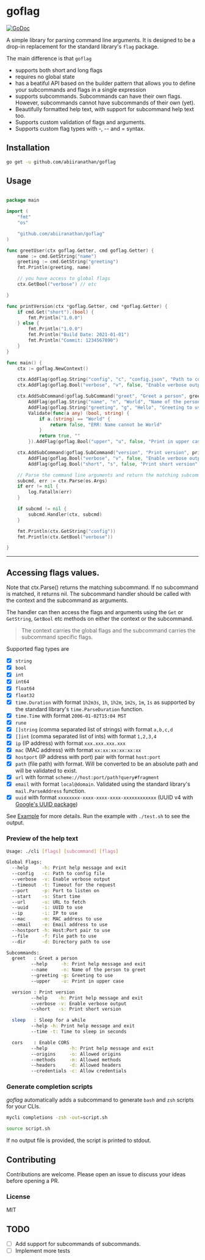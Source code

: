 # goflag

[![GoDoc](https://godoc.org/github.com/abiiranathan/goflag?status.svg)](https://godoc.org/github.com/abiiranathan/goflag)

A simple library for parsing command line arguments. It is designed to be a drop-in replacement for the standard library's `flag` package.

The main difference is that `goflag`

- supports both short and long flags
- requires no global state
- has a beatiful API based on the builder pattern that allows you to define your subcommands and flags in a single expression
- supports subcommands. Subcommands can have their own flags. However, subcommands cannot have subcommands of their own (yet).
- Beautifully formatted help text, with support for subcommand help text too.
- Supports custom validation of flags and arguments.
- Supports custom flag types with -, -- and = syntax.

## Installation

```bash
go get -u github.com/abiiranathan/goflag
```

## Usage

```go

package main

import (
	"fmt"
	"os"

	"github.com/abiiranathan/goflag"
)

func greetUser(ctx goflag.Getter, cmd goflag.Getter) {
	name := cmd.GetString("name")
	greeting := cmd.GetString("greeting")
	fmt.Println(greeting, name)

	// you have access to global flags
	ctx.GetBool("verbose") // etc

}

func printVersion(ctx *goflag.Getter, cmd *goflag.Getter) {
	if cmd.Get("short").(bool) {
		fmt.Println("1.0.0")
	} else {
		fmt.Println("1.0.0")
		fmt.Println("Build Date: 2021-01-01")
		fmt.Println("Commit: 1234567890")
	}
}

func main() {
	ctx := goflag.NewContext()

	ctx.AddFlag(goflag.String("config", "c", "config.json", "Path to config file", true))
	ctx.AddFlag(goflag.Bool("verbose", "v", false, "Enable verbose output", false))

	ctx.AddSubCommand(goflag.SubCommand("greet", "Greet a person", greetUser)).
		AddFlag(goflag.String("name", "n", "World", "Name of the person to greet", true)).
		AddFlag(goflag.String("greeting", "g", "Hello", "Greeting to use", false)).
		Validate(func(a any) (bool, string) {
			if a.(string) == "World" {
				return false, "ERR: Name cannot be World"
			}
			return true, ""
		}).AddFlag(goflag.Bool("upper", "u", false, "Print in upper case", false))

	ctx.AddSubCommand(goflag.SubCommand("version", "Print version", printVersion)).
		AddFlag(goflag.Bool("verbose", "v", false, "Enable verbose output", false)).
		AddFlag(goflag.Bool("short", "s", false, "Print short version", false))

	// Parse the command line arguments and return the matching subcommand
	subcmd, err := ctx.Parse(os.Args)
	if err != nil {
		log.Fatalln(err)
	}

	if subcmd != nil {
		subcmd.Handler(ctx, subcmd)
	}

	fmt.Println(ctx.GetString("config"))
	fmt.Println(ctx.GetBool("verbose"))

}

```

---

## Accessing flags values.

Note that ctx.Parse() returns the matching subcommand. If no subcommand is matched, it returns nil.
The subcommand handler should be called with the context and the subcommand as arguments.

The handler can then access the flags and arguments using the `Get` or `GetString`, `GetBool` etc methods on either the context or the subcommand.

> The context carries the global flags and the subcommand carries the subcommand specific flags.

Supported flag types are

- [x] `string`
- [x] `bool`
- [x] `int`
- [x] `int64`
- [x] `float64`
- [x] `float32`
- [x] `time.Duration` with format `1h2m3s`, `1h`, `1h2m`, `1m2s`, `1m`, `1s` as supported by the standard library's `time.ParseDuration` function.
- [x] `time.Time` with format `2006-01-02T15:04 MST`
- [x] `rune`
- [x] `[]string` (comma separated list of strings) with format `a,b,c,d`
- [x] `[]int` (comma separated list of ints) with format `1,2,3,4`
- [x] `ip` (IP address) with format `xxx.xxx.xxx.xxx`
- [x] `mac` (MAC address) with format `xx:xx:xx:xx:xx:xx`
- [x] `hostport` (IP address with port) pair with format `host:port`
- [x] `path` (file path) with format. Will be converted to be an absolute path and will be validated to exist.
- [x] `url` with format `scheme://host:port/path?query#fragment`
- [x] `email` with format `local@domain`. Validated using the standard library's `mail.ParseAddress` function.
- [x] `uuid` with format `xxxxxxxx-xxxx-xxxx-xxxx-xxxxxxxxxxxx` (UUID v4 with [Google's UUID package](http://github.com/google/uuid))

See [Example](./cmd/examples/example.go) for more details.
Run the example with `./test.sh` to see the output.

### Preview of the help text

```bash
Usage: ./cli [flags] [subcommand] [flags]

Global Flags:
  --help     -h: Print help message and exit
  --config   -c: Path to config file
  --verbose  -v: Enable verbose output
  --timeout  -t: Timeout for the request
  --port     -p: Port to listen on
  --start    -s: Start time
  --url      -u: URL to fetch
  --uuid     -i: UUID to use
  --ip       -i: IP to use
  --mac      -m: MAC address to use
  --email    -e: Email address to use
  --hostport -h: Host:Port pair to use
  --file     -f: File path to use
  --dir      -d: Directory path to use

Subcommands:
  greet   : Greet a person
         --help     -h: Print help message and exit
         --name     -n: Name of the person to greet
         --greeting -g: Greeting to use
         --upper    -u: Print in upper case

  version : Print version
         --help    -h: Print help message and exit
         --verbose -v: Enable verbose output
         --short   -s: Print short version

  sleep   : Sleep for a while
         --help -h: Print help message and exit
         --time -t: Time to sleep in seconds

  cors    : Enable CORS
         --help        -h: Print help message and exit
         --origins     -o: Allowed origins
         --methods     -m: Allowed methods
         --headers     -d: Allowed headers
         --credentials -c: Allow credentials


```

### Generate completion scripts

_goflag_ automatically adds a subcommand to generate `bash` and `zsh` scripts for your CLIs.

```bash
mycli completions -zsh -out=script.sh
```

```bash
source script.sh
```

If no output file is provided, the script is printed to stdout.

## Contributing

Contributions are welcome. Please open an issue to discuss your ideas before opening a PR.

### License

MIT

## TODO

- [ ] Add support for subcommands of subcommands.
- [ ] Implement more tests
